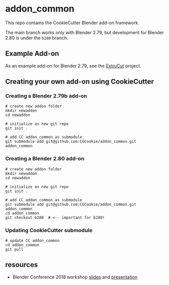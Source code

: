 # addon_common

This repo contains the CookieCutter Blender add-on framework.

The main branch works only with Blender 2.79, but development for Blender 2.80 is under the `b280` branch.


## Example Add-on

As an example add-on for Blender 2.79, see the [ExtruCut](https://github.com/CGCookie/ExtruCut) project.


## Creating your own add-on using CookieCutter

### Creating a Blender 2.79b add-on

```
# create new addon folder
mkdir newaddon
cd newaddon

# initialize as new git repo
git init .

# add CC addon_common as submodule
git submodule add git@github.com:CGCookie/addon_common.git addon_common
```

### Creating a Blender 2.80 add-on

```
# create new addon folder
mkdir newaddon
cd newaddon

# initialize as new git repo
git init .

# add CC addon_common as submodule
git submodule add git@github.com:CGCookie/addon_common.git addon_common
cd addon_common
git checkout b280  # <-- important for b280!
```

### Updating CookieCutter submodule

```
# update CC addon_common
cd addon_common
git pull
```




## resources

- Blender Conference 2018 workshop [slides](https://gfx.cse.taylor.edu/courses/bcon18/index.md.html?scale) and [presentation](https://www.youtube.com/watch?v=YSHdSNhMO1c)
